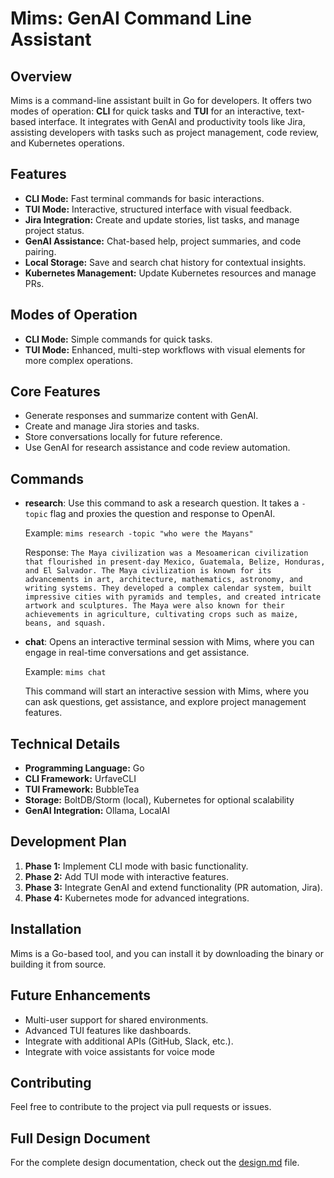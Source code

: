 # Mims: GenAI Command Line Assistant

## Overview
Mims is a command-line assistant built in Go for developers. It offers two modes of operation: **CLI** for quick tasks and **TUI** for an interactive, text-based interface. It integrates with GenAI and productivity tools like Jira, assisting developers with tasks such as project management, code review, and Kubernetes operations.

## Features
- **CLI Mode:** Fast terminal commands for basic interactions.
- **TUI Mode:** Interactive, structured interface with visual feedback.
- **Jira Integration:** Create and update stories, list tasks, and manage project status.
- **GenAI Assistance:** Chat-based help, project summaries, and code pairing.
- **Local Storage:** Save and search chat history for contextual insights.
- **Kubernetes Management:** Update Kubernetes resources and manage PRs.

## Modes of Operation
- **CLI Mode:** Simple commands for quick tasks.
- **TUI Mode:** Enhanced, multi-step workflows with visual elements for more complex operations.

## Core Features
- Generate responses and summarize content with GenAI.
- Create and manage Jira stories and tasks.
- Store conversations locally for future reference.
- Use GenAI for research assistance and code review automation.

## Commands

- **research**: Use this command to ask a research question. It takes a `-topic` flag and proxies the question and response to OpenAI.

  Example:
  `mims research -topic "who were the Mayans"`

  Response:
  `The Maya civilization was a Mesoamerican civilization that flourished in present-day Mexico, Guatemala, Belize, Honduras, and El Salvador. The Maya civilization is known for its advancements in art, architecture, mathematics, astronomy, and writing systems. They developed a complex calendar system, built impressive cities with pyramids and temples, and created intricate artwork and sculptures. The Maya were also known for their achievements in agriculture, cultivating crops such as maize, beans, and squash.`

- **chat**: Opens an interactive terminal session with Mims, where you can engage in real-time conversations and get assistance.

  Example:
  `mims chat`

   This command will start an interactive session with Mims, where you can ask questions, get assistance, and explore project management features.

## Technical Details
- **Programming Language:** Go
- **CLI Framework:** UrfaveCLI
- **TUI Framework:** BubbleTea
- **Storage:** BoltDB/Storm (local), Kubernetes for optional scalability
- **GenAI Integration:** Ollama, LocalAI

## Development Plan
1. **Phase 1:** Implement CLI mode with basic functionality.
2. **Phase 2:** Add TUI mode with interactive features.
3. **Phase 3:** Integrate GenAI and extend functionality (PR automation, Jira).
4. **Phase 4:** Kubernetes mode for advanced integrations.

## Installation
Mims is a Go-based tool, and you can install it by downloading the binary or building it from source.

## Future Enhancements
- Multi-user support for shared environments.
- Advanced TUI features like dashboards.
- Integrate with additional APIs (GitHub, Slack, etc.).
- Integrate with voice assistants for voice mode

## Contributing
Feel free to contribute to the project via pull requests or issues.

## Full Design Document
For the complete design documentation, check out the [design.md](design.md) file.